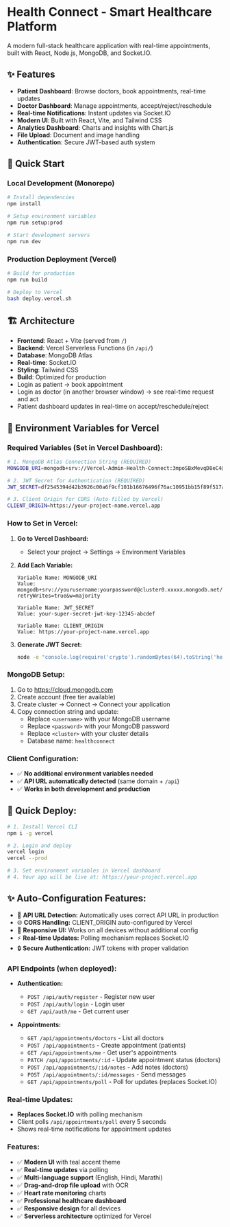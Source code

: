 # Health Connect - Smart Healthcare Platform

A modern full-stack healthcare application with real-time appointments, built with React, Node.js, MongoDB, and Socket.IO.

## ✨ Features

- **Patient Dashboard**: Browse doctors, book appointments, real-time updates
- **Doctor Dashboard**: Manage appointments, accept/reject/reschedule
- **Real-time Notifications**: Instant updates via Socket.IO
- **Modern UI**: Built with React, Vite, and Tailwind CSS
- **Analytics Dashboard**: Charts and insights with Chart.js
- **File Upload**: Document and image handling
- **Authentication**: Secure JWT-based auth system

## 🚀 Quick Start

### Local Development (Monorepo)
```bash
# Install dependencies
npm install

# Setup environment variables
npm run setup:prod

# Start development servers
npm run dev
```

### Production Deployment (Vercel)
```bash
# Build for production
npm run build

# Deploy to Vercel
bash deploy.vercel.sh
```

## 🏗️ Architecture

- **Frontend**: React + Vite (served from `/`)
- **Backend**: Vercel Serverless Functions (in `/api/`)
- **Database**: MongoDB Atlas
- **Real-time**: Socket.IO
- **Styling**: Tailwind CSS
- **Build**: Optimized for production
- Login as patient → book appointment
- Login as doctor (in another browser window) → see real-time request and act
- Patient dashboard updates in real-time on accept/reschedule/reject

## 🔑 **Environment Variables for Vercel**

### **Required Variables (Set in Vercel Dashboard):**

```bash
# 1. MongoDB Atlas Connection String (REQUIRED)
MONGODB_URI=mongodb+srv://Vercel-Admin-Health-Connect:3mpoSBxMevqD8eC4@health-connect.lrj8cw8.mongodb.net/healthconnect?retryWrites=true&w=majority

# 2. JWT Secret for Authentication (REQUIRED)
JWT_SECRET=df2545394d42b3926c00a6f9cf101b16676496f76ac10951bb15f89f517ae141058f3e237c8a2ee84b7bf847b001b52f6c6ec4d67276cab663ce6865c46d3d85

# 3. Client Origin for CORS (Auto-filled by Vercel)
CLIENT_ORIGIN=https://your-project-name.vercel.app
```

### **How to Set in Vercel:**

1. **Go to Vercel Dashboard:**
   - Select your project → Settings → Environment Variables

2. **Add Each Variable:**
   ```
   Variable Name: MONGODB_URI
   Value: mongodb+srv://yourusername:yourpassword@cluster0.xxxxx.mongodb.net/healthconnect?retryWrites=true&w=majority

   Variable Name: JWT_SECRET
   Value: your-super-secret-jwt-key-12345-abcdef

   Variable Name: CLIENT_ORIGIN
   Value: https://your-project-name.vercel.app
   ```

3. **Generate JWT Secret:**
   ```bash
   node -e "console.log(require('crypto').randomBytes(64).toString('hex'))"
   ```

### **MongoDB Setup:**
1. Go to https://cloud.mongodb.com
2. Create account (free tier available)
3. Create cluster → Connect → Connect your application
4. Copy connection string and update:
   - Replace `<username>` with your MongoDB username
   - Replace `<password>` with your MongoDB password
   - Replace `<cluster>` with your cluster details
   - Database name: `healthconnect`

### **Client Configuration:**
- ✅ **No additional environment variables needed**
- ✅ **API URL automatically detected** (same domain + `/api`)
- ✅ **Works in both development and production**

## 🚀 **Quick Deploy:**

```bash
# 1. Install Vercel CLI
npm i -g vercel

# 2. Login and deploy
vercel login
vercel --prod

# 3. Set environment variables in Vercel dashboard
# 4. Your app will be live at: https://your-project.vercel.app
```

## ✨ **Auto-Configuration Features:**

- 🔄 **API URL Detection:** Automatically uses correct API URL in production
- 🌐 **CORS Handling:** CLIENT_ORIGIN auto-configured by Vercel
- 📱 **Responsive UI:** Works on all devices without additional config
- ⚡ **Real-time Updates:** Polling mechanism replaces Socket.IO
- 🔒 **Secure Authentication:** JWT tokens with proper validation

### API Endpoints (when deployed):

- **Authentication:**
  - `POST /api/auth/register` - Register new user
  - `POST /api/auth/login` - Login user
  - `GET /api/auth/me` - Get current user

- **Appointments:**
  - `GET /api/appointments/doctors` - List all doctors
  - `POST /api/appointments` - Create appointment (patients)
  - `GET /api/appointments/me` - Get user's appointments
  - `PATCH /api/appointments/:id` - Update appointment status (doctors)
  - `POST /api/appointments/:id/notes` - Add notes (doctors)
  - `POST /api/appointments/:id/messages` - Send messages
  - `GET /api/appointments/poll` - Poll for updates (replaces Socket.IO)

### Real-time Updates:
- **Replaces Socket.IO** with polling mechanism
- Client polls `/api/appointments/poll` every 5 seconds
- Shows real-time notifications for appointment updates

### Features:
- ✅ **Modern UI** with teal accent theme
- ✅ **Real-time updates** via polling
- ✅ **Multi-language support** (English, Hindi, Marathi)
- ✅ **Drag-and-drop file upload** with OCR
- ✅ **Heart rate monitoring** charts
- ✅ **Professional healthcare dashboard**
- ✅ **Responsive design** for all devices
- ✅ **Serverless architecture** optimized for Vercel
